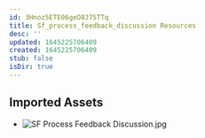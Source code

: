 ```yaml
---
id: 3Hnoz5ETE06geO8J75TTq
title: Sf_process_feedback_discussion Resources
desc: ''
updated: 1645225706409
created: 1645225706409
stub: false
isDir: true
---
```

## Imported Assets
- ![SF Process Feedback Discussion.jpg](/assets/sf-process-feedback-discussion.jpg)
